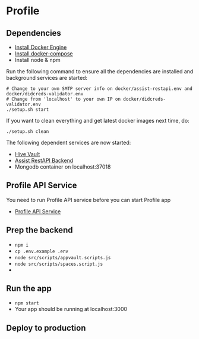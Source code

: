 # Profile

## Dependencies

- [Install Docker Engine](https://docs.docker.com/engine/install/ubuntu/#installation-methods)
- [Install docker-compose](https://docs.docker.com/compose/install/)
- Install node & npm

Run the following command to ensure all the dependencies are installed and background services are started:

```
# Change to your own SMTP server info on docker/assist-restapi.env and docker/didcreds-validator.env
# Change from 'localhost' to your own IP on docker/didcreds-validator.env
./setup.sh start
```

If you want to clean everything and get latest docker images next time, do:

```
./setup.sh clean
```

The following dependent services are now started:

- [Hive Vault](https://github.com/elastos/Elastos.NET.Hive.Node)
- [Assist RestAPI Backend](https://github.com/tuum-tech/assist-restapi-backend)
- Mongodb container on localhost:37018

## Profile API Service

You need to run Profile API service before you can start Profile app

- [Profile API Service](https://github.com/tuum-tech/profile-api-service)

## Prep the backend
- `npm i`
- `cp .env.example .env`
- `node src/scripts/appvault.scripts.js`
- `node src/scripts/spaces.script.js`
- 
## Run the app
- `npm start`
- Your app should be running at localhost:3000

## Deploy to production
